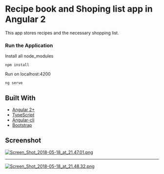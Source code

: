 # Recipe book and Shoping list app in Angular 2

This app stores recipes and the necessary shopping list.

### Run the Application

Install all node_modules

```
npm install
```

Run on localhost:4200

```
ng serve
```

## Built With

* [Angular 2+](https://angular.io/)
* [TypeScript](https://www.typescriptlang.org/)
* [Angular-cli](https://cli.angular.io/)
* [Bootstrap](http://getbootstrap.com/)

## Screenshot

[![Screen_Shot_2018-05-18_at_21.47.01.png](https://s31.postimg.cc/k5gl4b1ij/Screen_Shot_2018-05-18_at_21.47.01.png)](https://postimg.cc/image/6bs8f98x3/)

---

[![Screen_Shot_2018-05-18_at_21.48.32.png](https://s31.postimg.cc/ma0y5l5rv/Screen_Shot_2018-05-18_at_21.48.32.png)](https://postimg.cc/image/jfxss53lj/)
